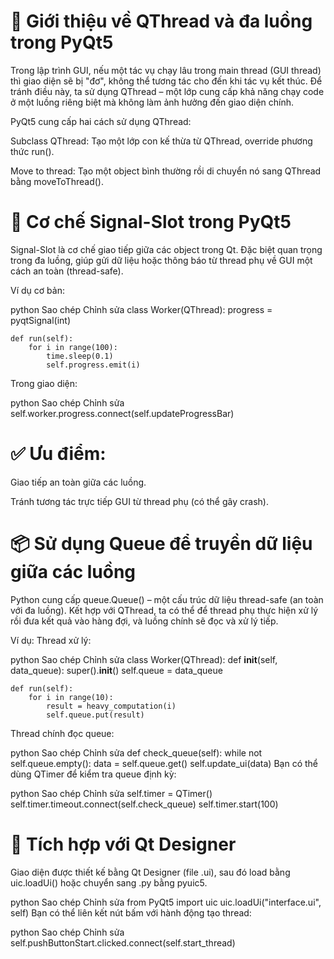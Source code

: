 # 🧵 Giới thiệu về QThread và đa luồng trong PyQt5
 Trong lập trình GUI, nếu một tác vụ chạy lâu trong main thread (GUI thread) thì giao diện sẽ bị "đơ", không thể tương tác cho đến khi tác vụ kết thúc. Để tránh điều này, ta sử dụng QThread – một lớp cung cấp khả năng chạy code ở một luồng riêng biệt mà không làm ảnh hưởng đến giao diện chính.

PyQt5 cung cấp hai cách sử dụng QThread:

Subclass QThread: Tạo một lớp con kế thừa từ QThread, override phương thức run().

Move to thread: Tạo một object bình thường rồi di chuyển nó sang QThread bằng moveToThread().

# 🔁 Cơ chế Signal-Slot trong PyQt5
Signal-Slot là cơ chế giao tiếp giữa các object trong Qt. Đặc biệt quan trọng trong đa luồng, giúp gửi dữ liệu hoặc thông báo từ thread phụ về GUI một cách an toàn (thread-safe).

Ví dụ cơ bản:

python
Sao chép
Chỉnh sửa
class Worker(QThread):
    progress = pyqtSignal(int)

    def run(self):
        for i in range(100):
            time.sleep(0.1)
            self.progress.emit(i)
Trong giao diện:

python
Sao chép
Chỉnh sửa
self.worker.progress.connect(self.updateProgressBar)
# ✅ Ưu điểm:
Giao tiếp an toàn giữa các luồng.

Tránh tương tác trực tiếp GUI từ thread phụ (có thể gây crash).

# 📦 Sử dụng Queue để truyền dữ liệu giữa các luồng
Python cung cấp queue.Queue() – một cấu trúc dữ liệu thread-safe (an toàn với đa luồng). Kết hợp với QThread, ta có thể để thread phụ thực hiện xử lý rồi đưa kết quả vào hàng đợi, và luồng chính sẽ đọc và xử lý tiếp.

Ví dụ:
Thread xử lý:

python
Sao chép
Chỉnh sửa
class Worker(QThread):
    def __init__(self, data_queue):
        super().__init__()
        self.queue = data_queue

    def run(self):
        for i in range(10):
            result = heavy_computation(i)
            self.queue.put(result)
Thread chính đọc queue:

python
Sao chép
Chỉnh sửa
def check_queue(self):
    while not self.queue.empty():
        data = self.queue.get()
        self.update_ui(data)
Bạn có thể dùng QTimer để kiểm tra queue định kỳ:

python
Sao chép
Chỉnh sửa
self.timer = QTimer()
self.timer.timeout.connect(self.check_queue)
self.timer.start(100)
# 🧩 Tích hợp với Qt Designer
Giao diện được thiết kế bằng Qt Designer (file .ui), sau đó load bằng uic.loadUi() hoặc chuyển sang .py bằng pyuic5.

python
Sao chép
Chỉnh sửa
from PyQt5 import uic
uic.loadUi("interface.ui", self)
Bạn có thể liên kết nút bấm với hành động tạo thread:

python
Sao chép
Chỉnh sửa
self.pushButtonStart.clicked.connect(self.start_thread)
